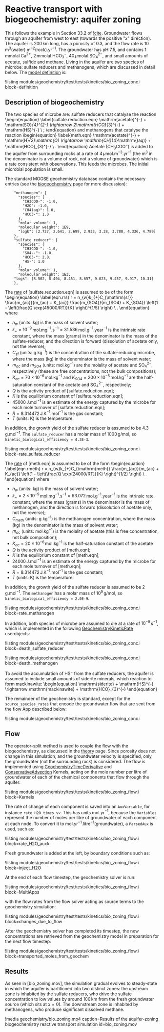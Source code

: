 # Reactive transport with biogeochemistry: aquifer zoning

This follows the example in Section 33.2 of [!cite](bethke_2007).  Groundwater flows through an aquifer from west to east (towards the positive "$x$" direction).  The aquifer is 200$\,$km long, has a porosity of 0.3, and the flow rate is 10$\,$m$^{3}$(water).m$^{-2}$(rock).yr$^{-1}$.  The groundwater has pH 7.5, and contains 1$\,$mmolal Ca$^{2+}$, 2$\,$mmolal HCO$_{3}^{-}$, 40$\,\mu$molal SO$_{4}^{2-}$, and small amounts of acetate, sulfide and methane.  Living in the aquifer are two species of microbe: sulfate reducers and methanogens, which are discussed in detail below.  The [model definition](GeochemicalModelDefinition) is:

!listing modules/geochemistry/test/tests/kinetics/bio_zoning_conc.i block=definition

## Description of biogeochemistry

The two species of microbe are: sulfate reducers that catalyse the reaction
\begin{equation}
\label{sulfate.reduction.eqn}
\mathrm{acetate}^{-} + \mathrm{SO}_{4}^{2-} \rightarrow 2\mathrm{HCO}_{3}^{-} + \mathrm{HS}^{-} \ ;
\end{equation}
and methanogens that catalyse the reaction
\begin{equation}
\label{meth.eqn}
\mathrm{acetate}^{-} + \mathrm{H}_{2}\mathrm{O} \rightarrow \mathrm{CH}_{4}\mathrm{(aq)} + \mathrm{HCO}_{3}^{-} \ .
\end{equation}
Acetate (CH$_{3}$COO$^{-}$) is added to the aquifer from surrounding rocks at a rate of $4\,\mu$mol.m$^{-3}$.yr$^{-1}$ (the m$^{3}$ in the denominator is a volume of rock, not a volume of groundwater) which is a rate consistent with observations.  This feeds the microbes.  The initial microbial population is small.

The standard MOOSE geochemistry database contains the necessary entries (see the [biogeochemistry](theory/biogeochemistry.md) page for more discussion):

```
    "methanogen": {
      "species": {
        "CH3COO-": -1.0,
        "H2O": -1.0,
        "CH4(aq)": 1.0,
        "HCO3-": 1.0
      },
      "molar volume": 1,
      "molecular weight": 1E9,
      "logk": [2.727, 2.641, 2.699, 2.933, 3.28, 3.788, 4.336, 4.789]
    },
    "sulfate_reducer": {
      "species": {
        "CH3COO-": -1.0,
        "SO4--": -1.0,
        "HCO3-": 2.0,
        "HS-": 1.0
      },
      "molar volume": 1,
      "molecular weight": 1E3,
	"logk": [8.502, 8.404, 8.451, 8.657, 9.023, 9.457, 9.917, 10.31]
    },
```

The [rate](GeochemistryKineticRate.md) of [sulfate.reduction.eqn] is assumed to be of the form
\begin{equation}
\label{eqn.rrs}
r = n_{w}k_{+}C_{\mathrm{sr}} \frac{m_{ac}}{m_{ac} + K_{ac}} \frac{m_{SO4}}{m_{SO4} + K_{SO4}} \left(1 - \left(\frac{Q \exp(45000/RT)}{K} \right)^{1/5} \right) \ .
\end{equation}
where

- $n_{w}$ (units: kg) is the mass of solvent water;
- $k_{+} = 10^{-9}\,$mol.mg$^{-1}$.s$^{-1} = 31.536\,$mol.g$^{-1}$.year$^{-1}$ is the intrinsic rate constant, where the mass (grams) in the denominator is the mass of the sulfate-reducer, and the direction is forward (dissolution of acetate only, not the reverse);
- $C_{\mathrm{sf}}$ (units: g.kg$^{-1}$) is the concentration of the sulfate-reducing microbe, where the mass (kg) in the denominator is the mass of solvent water;
- $m_{ac}$ and $m_{SO4}$ (units: mol.kg$^{-1}$) are the molality of acetate and SO$_{4}^{2-}$, respectively (these are free concentrations, not the bulk compositions);
- $K_{ac} = 70\times 10^{-6}\,$mol.kg$^{-1}$ and $K_{SO4} = 200\times 10^{-6}\,$mol.kg$^{-1}$ are the half-saturation constant of the acetate and SO$_{4}^{2-}$, respectively;
- $Q$ is the activity product of [sulfate.reduction.eqn];
- $K$ is the equilibrium constant of [sulfate.reduction.eqn];
- $45000\,$J.mol$^{-1}$ is an estimate of the energy captured by the microbe for each mole turnover of [sulfate.reduction.eqn];
- $R=8.314472\,$J.K$^{-1}$.mol$^{-1}$ is the gas constant;
- $T$ (units: K) is the temperature.

In addition, the growth yield of the sulfate reducer is assumed to be 4.3$\,$g.mol$^{-1}$.  The `sulfate_reducer` has a molar mass of 1000$\,$g/mol, so `kinetic_biological_efficiency = 4.3E-3`.

!listing modules/geochemistry/test/tests/kinetics/bio_zoning_conc.i block=rate_sulfate_reducer

The [rate](GeochemistryKineticRate.md) of [meth.eqn] is assumed to be of the form
\begin{equation}
\label{eqn.rmeth}
r = n_{w}k_{+}C_{\mathrm{meth}} \frac{m_{ac}}{m_{ac} + K_{ac}} \left(1 - \left(\frac{Q \exp(24000/RT)}{K} \right)^{1/2} \right) \ .
\end{equation}
where

- $n_{w}$ (units: kg) is the mass of solvent water;
- $k_{+} = 2\times 10^{-9}\,$mol.mg$^{-1}$.s$^{-1} = 63.072\,$mol.g$^{-1}$.year$^{-1}$ is the intrinsic rate constant, where the mass (grams) in the denominator is the mass of methanogen, and the direction is forward (dissolution of acetate only, not the reverse);
- $C_{\mathrm{meth}}$ (units: g.kg$^{-1}$) is the methanogen concentration, where the mass (kg) in the denominator is the mass of solvent water;
- $m_{ac}$ (units: mol.kg$^{-1}$) is the molality of acetate (this is free concentration, not bulk composition);
- $K_{ac} = 20\times 10^{-6}\,$mol.kg$^{-1}$ is the half-saturation constant of the acetate
- $Q$ is the activity product of [meth.eqn];
- $K$ is the equilibrium constant of [meth.eqn];
- $24000\,$J.mol$^{-1}$ is an estimate of the energy captured by the microbe for each mole turnover of [meth.eqn];
- $R=8.314472\,$J.K$^{-1}$.mol$^{-1}$ is the gas constant;
- $T$ (units: K) is the temperature.

In addition, the growth yield of the sulfate reducer is assumed to be 2$\,$g.mol$^{-1}$.  The `methanogen` has a molar mass of $10^{9}\,$g/mol, so `kinetic_biological_efficiency = 2.0E-9`.

!listing modules/geochemistry/test/tests/kinetics/bio_zoning_conc.i block=rate_methanogen

In addition, both species of microbe are assumed to die at a rate of $10^{-9}\,$s$^{-1}$, which is implemented in the following [GeochemistryKineticRate](GeochemistryKineticRate.md) userobjects:

!listing modules/geochemistry/test/tests/kinetics/bio_zoning_conc.i block=death_sulfate_reducer

!listing modules/geochemistry/test/tests/kinetics/bio_zoning_conc.i block=death_methanogen

To avoid the accumulation of HS$^{-}$ from the sulfate reducers, the aquifer is assumed to include small amounts of siderite minerals, which reaction to form mackinawite:
\begin{equation}
\mathrm{siderite} + \mathrm{HS}^{-} \rightarrow \mathrm{mackinawite} + \mathrm{HCO}_{3}^{-}
\end{equation}

The remainder of the geochemistry is standard, except for the `source_species_rates` that encode the groundwater flow that are sent from the flow App described below:

!listing modules/geochemistry/test/tests/kinetics/bio_zoning_conc.i

## Flow

The operator-split method is used to couple the flow with the biogeochemistry, as discussed in the [theory](theory/index.md) page.  Since porosity does not change in this simulation, and the groundwater velocity is specified, only the groundwater (not the surrounding rock) is considered.  The flow is implemented using [GeochemistryTimeDerivative](GeochemistryTimeDerivative.md) and [ConservativeAdvection](framework:ConservativeAdvection.md) Kernels, acting on the mole number per litre of groundwater of each of the chemical components that flow through the aquifer:

!listing modules/geochemistry/test/tests/kinetics/bio_zoning_flow.i block=Kernels

The rate of change of each component is saved into an `AuxVariable`, for instance `rate_H2O_times_vv`.  This has units mol.yr$^{-1}$, because the `Variables` represent the number of moles per litre of groundwater of each component at each node.  To convert it to mol.yr$^{-1}$.litre$^{-1}$(groundwater), a `ParsedAux` is used, such as:

!listing modules/geochemistry/test/tests/kinetics/bio_zoning_flow.i block=rate_H2O_auxk

Fresh groundwater is added at the left, by boundary conditions such as:

!listing modules/geochemistry/test/tests/kinetics/bio_zoning_flow.i block=inject_H2O

At the end of each flow timestep, the geochemistry solver is run:

!listing modules/geochemistry/test/tests/kinetics/bio_zoning_flow.i block=MultiApps

with the flow rates from the flow solver acting as source terms to the geochemistry simulation:

!listing modules/geochemistry/test/tests/kinetics/bio_zoning_flow.i block=changes_due_to_flow

After the geochemistry solver has completed its timestep, the new concentrations are retrieved from the geochemistry model in preparation for the next flow timestep:

!listing modules/geochemistry/test/tests/kinetics/bio_zoning_flow.i block=transported_moles_from_geochem









## Results

As seen in [bio_zoning.mov], the simulation gradual evolves to steady-state in which the aquifer is partitioned into two distinct zones: the upstream zone is inhabited by the sulfate reducers, who drive the sulfate concentration to low values by around 100$\,$km from the fresh groundwater source (which sits at $x=0$).  The downstream zone is inhabited by methanogens, who produce significant dissolved methane.

!media geochemistry/bio_zoning.mp4 caption=Results of the aquifer-zoning biogeochemistry reactive transport simulation  id=bio_zoning.mov








